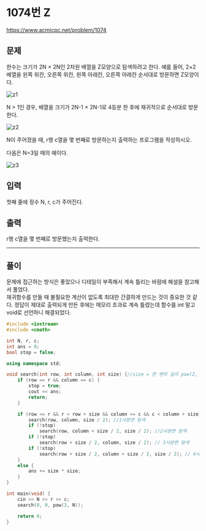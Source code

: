 # 1074번 Z
https://www.acmicpc.net/problem/1074
## 문제
한수는 크기가 2N × 2N인 2차원 배열을 Z모양으로 탐색하려고 한다. 예를 들어, 2×2배열을 왼쪽 위칸, 오른쪽 위칸, 왼쪽 아래칸, 오른쪽 아래칸 순서대로 방문하면 Z모양이다.  

![z1](../img/z1.PNG)  

N > 1인 경우, 배열을 크기가 2N-1 × 2N-1로 4등분 한 후에 재귀적으로 순서대로 방문한다.  

![z2](../img/z2.PNG)  

N이 주어졌을 때, r행 c열을 몇 번째로 방문하는지 출력하는 프로그램을 작성하시오.

다음은 N=3일 때의 예이다.  

![z3](../img/z3.PNG)

## 입력
첫째 줄에 정수 N, r, c가 주어진다.

## 출력
r행 c열을 몇 번째로 방문했는지 출력한다.

---
## 풀이
문제에 접근하는 방식은 좋았으나 디테일이 부족해서 계속 틀리는 바람에 해설을 참고해서 풀었다.  
재귀함수를 만들 때 불필요한 계산이 없도록 최대한 간결하게 만드는 것이 중요한 것 같다. 
정답이 제대로 출력되게 만든 후에는 메모리 초과로 계속 틀렸는데 함수를 int 말고 void로 선언하니 해결되었다.  

```C++
#include <iostream>
#include <cmath>

int N, r, c;
int ans = 0;
bool stop = false;

using namespace std;

void search(int row, int column, int size) {//size = 한 변의 길이 pow(2, N)
	if (row == r && column == c) {
		stop = true;
		cout << ans;
		return;
	}

	if (row <= r && r < row + size && column <= c && c < column + size) {
		search(row, column, size / 2); //1사분면 탐색
		if (!stop)
			search(row, column + size / 2, size / 2); //2사분면 탐색
		if (!stop)
			search(row + size / 2, column, size / 2); // 3사분면 탐색
		if (!stop)
			search(row + size / 2, column + size / 2, size / 2); // 4사분면 탐색
	}
	else {
		ans += size * size;
	}
}

int main(void) {
	cin >> N >> r >> c;
	search(0, 0, pow(2, N));

	return 0;
}
```

